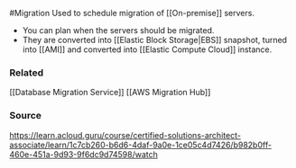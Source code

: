 #Migration 
Used to schedule migration of [[On-premise]] servers.
* You can plan when the servers should be migrated.
* They are converted into [[Elastic Block Storage|EBS]] snapshot, turned into [[AMI]] and converted into [[Elastic Compute Cloud]] instance.

### Related
[[Database Migration Service]]
[[AWS Migration Hub]]

### Source
https://learn.acloud.guru/course/certified-solutions-architect-associate/learn/1c7cb260-b6d6-4daf-9a0e-1ce05c4d7426/b982b0ff-460e-451a-9d93-9f6dc9d74598/watch